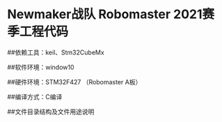 # Newmaker战队 Robomaster 2021赛季工程代码

##依赖工具：keil、Stm32CubeMx

##软件环境：window10

##硬件环境：STM32F427 （Robomaster A板）

##编译方式：C编译

##文件目录结构及文件用途说明


